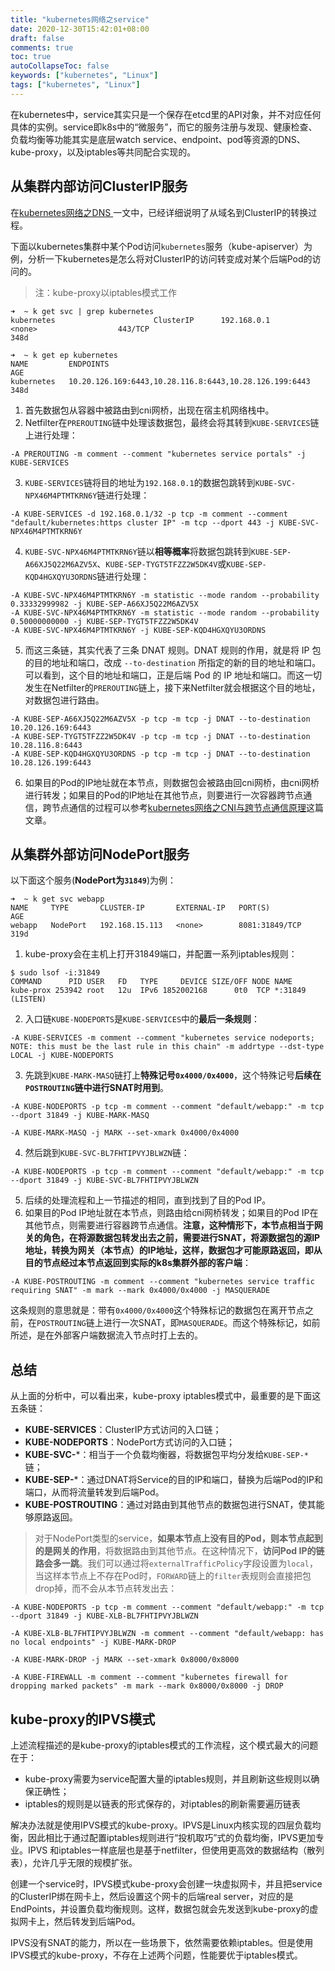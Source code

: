 ```yaml
---
title: "kubernetes网络之service"
date: 2020-12-30T15:42:01+08:00
draft: false
comments: true
toc: true
autoCollapseToc: false
keywords: ["kubernetes", "Linux"]
tags: ["kubernetes", "Linux"]
---
```


在kubernetes中，service其实只是一个保存在etcd里的API对象，并不对应任何具体的实例。service即k8s中的“微服务”，而它的服务注册与发现、健康检查、负载均衡等功能其实是底层watch service、endpoint、pod等资源的DNS、kube-proxy，以及iptables等共同配合实现的。

## 从集群内部访问ClusterIP服务

在[kubernetes网络之DNS
](https://cvvz.github.io/post/k8s-network-dns/)一文中，已经详细说明了从域名到ClusterIP的转换过程。

下面以kubernetes集群中某个Pod访问`kubernetes`服务（kube-apiserver）为例，分析一下kubernetes是怎么将对ClusterIP的访问转变成对某个后端Pod的访问的。

> 注：kube-proxy以iptables模式工作

```shell
➜  ~ k get svc | grep kubernetes
kubernetes                      ClusterIP      192.168.0.1       <none>                  443/TCP                                             348d

➜  ~ k get ep kubernetes
NAME         ENDPOINTS                                                AGE
kubernetes   10.20.126.169:6443,10.28.116.8:6443,10.28.126.199:6443   348d
```

1. 首先数据包从容器中被路由到cni网桥，出现在宿主机网络栈中。
2. Netfilter在`PREROUTING`链中处理该数据包，最终会将其转到`KUBE-SERVICES`链上进行处理：
```shell
-A PREROUTING -m comment --comment "kubernetes service portals" -j KUBE-SERVICES
```
3. `KUBE-SERVICES`链将目的地址为`192.168.0.1`的数据包跳转到`KUBE-SVC-NPX46M4PTMTKRN6Y`链进行处理：
```shell
-A KUBE-SERVICES -d 192.168.0.1/32 -p tcp -m comment --comment "default/kubernetes:https cluster IP" -m tcp --dport 443 -j KUBE-SVC-NPX46M4PTMTKRN6Y
```
4. `KUBE-SVC-NPX46M4PTMTKRN6Y`链以**相等概率**将数据包跳转到`KUBE-SEP-A66XJ5Q22M6AZV5X`、`KUBE-SEP-TYGT5TFZZ2W5DK4V`或`KUBE-SEP-KQD4HGXQYU3ORDNS`链进行处理：
```shell
-A KUBE-SVC-NPX46M4PTMTKRN6Y -m statistic --mode random --probability 0.33332999982 -j KUBE-SEP-A66XJ5Q22M6AZV5X
-A KUBE-SVC-NPX46M4PTMTKRN6Y -m statistic --mode random --probability 0.50000000000 -j KUBE-SEP-TYGT5TFZZ2W5DK4V
-A KUBE-SVC-NPX46M4PTMTKRN6Y -j KUBE-SEP-KQD4HGXQYU3ORDNS
```
5. 而这三条链，其实代表了三条 DNAT 规则。DNAT 规则的作用，就是将 IP 包的目的地址和端口，改成 `--to-destination` 所指定的新的目的地址和端口。可以看到，这个目的地址和端口，正是后端 Pod 的 IP 地址和端口。而这一切发生在Netfilter的`PREROUTING`链上，接下来Netfilter就会根据这个目的地址，对数据包进行路由。
```shell
-A KUBE-SEP-A66XJ5Q22M6AZV5X -p tcp -m tcp -j DNAT --to-destination 10.20.126.169:6443
-A KUBE-SEP-TYGT5TFZZ2W5DK4V -p tcp -m tcp -j DNAT --to-destination 10.28.116.8:6443
-A KUBE-SEP-KQD4HGXQYU3ORDNS -p tcp -m tcp -j DNAT --to-destination 10.28.126.199:6443
```
6. 如果目的Pod的IP地址就在本节点，则数据包会被路由回cni网桥，由cni网桥进行转发；如果目的Pod的IP地址在其他节点，则要进行一次容器跨节点通信，跨节点通信的过程可以参考[kubernetes网络之CNI与跨节点通信原理](https://cvvz.github.io/post/k8s-network-cross-host/)这篇文章。

## 从集群外部访问NodePort服务

以下面这个服务(**NodePort为`31849`**)为例：

```shell
➜  ~ k get svc webapp
NAME     TYPE       CLUSTER-IP       EXTERNAL-IP   PORT(S)          AGE
webapp   NodePort   192.168.15.113   <none>        8081:31849/TCP   319d
```

1. kube-proxy会在主机上打开31849端口，并配置一系列iptables规则：
```shell
$ sudo lsof -i:31849
COMMAND      PID USER   FD   TYPE     DEVICE SIZE/OFF NODE NAME
kube-prox 253942 root   12u  IPv6 1852002168      0t0  TCP *:31849 (LISTEN)
```
2. 入口链`KUBE-NODEPORTS`是`KUBE-SERVICES`中的**最后一条规则**：
```shell
-A KUBE-SERVICES -m comment --comment "kubernetes service nodeports; NOTE: this must be the last rule in this chain" -m addrtype --dst-type LOCAL -j KUBE-NODEPORTS
```
3. 先跳到`KUBE-MARK-MASQ`链打上**特殊记号`0x4000/0x4000`**，这个特殊记号**后续在`POSTROUTING`链中进行SNAT时用到**。
```shell
-A KUBE-NODEPORTS -p tcp -m comment --comment "default/webapp:" -m tcp --dport 31849 -j KUBE-MARK-MASQ

-A KUBE-MARK-MASQ -j MARK --set-xmark 0x4000/0x4000
```
4. 然后跳到`KUBE-SVC-BL7FHTIPVYJBLWZN`链：
```shell
-A KUBE-NODEPORTS -p tcp -m comment --comment "default/webapp:" -m tcp --dport 31849 -j KUBE-SVC-BL7FHTIPVYJBLWZN
```
5. 后续的处理流程和上一节描述的相同，直到找到了目的Pod IP。
6. 如果目的Pod IP地址就在本节点，则路由给cni网桥转发；如果目的Pod IP在其他节点，则需要进行容器跨节点通信。**注意，这种情形下，本节点相当于网关的角色，在将源数据包转发出去之前，需要进行SNAT，将源数据包的源IP地址，转换为网关（本节点）的IP地址，这样，数据包才可能原路返回，即从目的节点经过本节点返回到实际的k8s集群外部的客户端**：
```shell
-A KUBE-POSTROUTING -m comment --comment "kubernetes service traffic requiring SNAT" -m mark --mark 0x4000/0x4000 -j MASQUERADE
```
这条规则的意思就是：带有`0x4000/0x4000`这个特殊标记的数据包在离开节点之前，在`POSTROUTING`链上进行一次SNAT，即`MASQUERADE`。而这个特殊标记，如前所述，是在外部客户端数据流入节点时打上去的。

## 总结

从上面的分析中，可以看出来，kube-proxy iptables模式中，最重要的是下面这五条链：

* **KUBE-SERVICES**：ClusterIP方式访问的入口链；
* **KUBE-NODEPORTS**：NodePort方式访问的入口链；
* **KUBE-SVC-***：相当于一个负载均衡器，将数据包平均分发给`KUBE-SEP-*`链；
* **KUBE-SEP-***：通过DNAT将Service的目的IP和端口，替换为后端Pod的IP和端口，从而将流量转发到后端Pod。
* **KUBE-POSTROUTING**：通过对路由到其他节点的数据包进行SNAT，使其能够原路返回。

> 对于NodePort类型的service，**如果本节点上没有目的Pod，则本节点起到的是网关的作用**，将数据路由到其他节点。在这种情况下，**访问Pod IP的链路会多一跳**。我们可以通过将`externalTrafficPolicy`字段设置为`local`，当这样本节点上不存在Pod时，`FORWARD`链上的`filter`表规则会直接把包drop掉，而不会从本节点转发出去：
```shell
-A KUBE-NODEPORTS -p tcp -m comment --comment "default/webapp:" -m tcp --dport 31849 -j KUBE-XLB-BL7FHTIPVYJBLWZN

-A KUBE-XLB-BL7FHTIPVYJBLWZN -m comment --comment "default/webapp: has no local endpoints" -j KUBE-MARK-DROP

-A KUBE-MARK-DROP -j MARK --set-xmark 0x8000/0x8000

-A KUBE-FIREWALL -m comment --comment "kubernetes firewall for dropping marked packets" -m mark --mark 0x8000/0x8000 -j DROP
```

## kube-proxy的IPVS模式

上述流程描述的是kube-proxy的iptables模式的工作流程，这个模式最大的问题在于：

* kube-proxy需要为service配置大量的iptables规则，并且刷新这些规则以确保正确性；
* iptables的规则是以链表的形式保存的，对iptables的刷新需要遍历链表

解决办法就是使用IPVS模式的kube-proxy。IPVS是Linux内核实现的四层负载均衡，因此相比于通过配置iptables规则进行“投机取巧”式的负载均衡，IPVS更加专业。IPVS
和iptables一样底层也是基于netfilter，但使用更高效的数据结构（散列表），允许几乎无限的规模扩张。

创建一个service时，IPVS模式kube-proxy会创建一块虚拟网卡，并且把service的ClusterIP绑在网卡上，然后设置这个网卡的后端real server，对应的是EndPoints，并设置负载均衡规则。这样，数据包就会先发送到kube-proxy的虚拟网卡上，然后转发到后端Pod。

IPVS没有SNAT的能力，所以在一些场景下，依然需要依赖iptables。但是使用IPVS模式的kube-proxy，不存在上述两个问题，性能要优于iptables模式。
